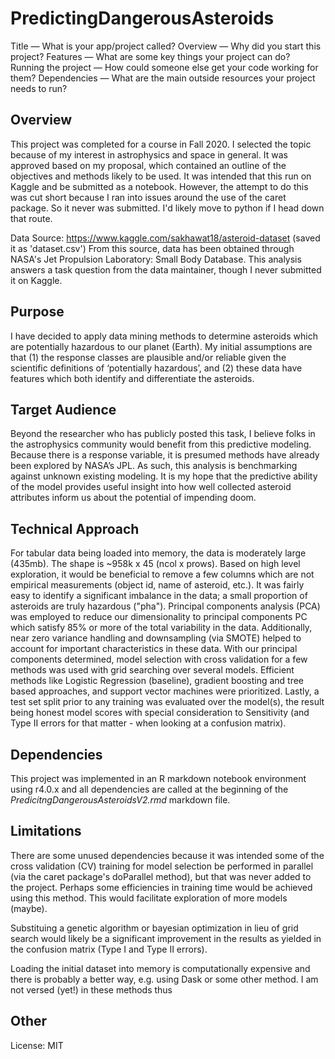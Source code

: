 # PredictingDangerousAsteroids

Title — What is your app/project called?
Overview — Why did you start this project?
Features — What are some key things your project can do?
Running the project — How could someone else get your code working for them?
Dependencies — What are the main outside resources your project needs to run?


## Overview
This project was completed for a course in Fall 2020. I selected the topic because of my interest in astrophysics and space in general. It was approved based on my proposal, which contained an outline of the objectives and methods likely to be used. It was intended that this run on Kaggle and be submitted as a notebook. However, the attempt to do this was cut short because I ran into issues around the use of the caret package. So it never was submitted. I'd likely move to python if I head down that route.

Data Source: https://www.kaggle.com/sakhawat18/asteroid-dataset (saved it as 'dataset.csv')
From this source, data has been obtained through NASA's Jet Propulsion Laboratory: Small Body Database. This analysis answers a task question from the data maintainer, though I never submitted it on Kaggle.


## Purpose
I have decided to apply data mining methods to determine asteroids which are potentially hazardous to our planet (Earth). My initial assumptions are that (1) the response classes are plausible and/or reliable given the scientific definitions of ‘potentially hazardous’, and (2) these data have features which both identify and differentiate the asteroids. 

## Target Audience
Beyond the researcher who has publicly posted this task, I believe folks in the astrophysics community would benefit from this predictive modeling. Because there is a response variable, it is presumed methods have already been explored by NASA’s JPL. As such, this analysis is benchmarking against unknown existing modeling. It is my hope that the predictive ability of the model provides useful insight into how well collected asteroid attributes inform us about the potential of impending doom.

## Technical Approach
For tabular data being loaded into memory, the data is moderately large (435mb). The shape is ~958k x 45 (ncol x prows). Based on high level exploration, it would be beneficial to remove a few columns which are not empirical measurements (object id, name of asteroid, etc.). It was fairly easy to identify a significant imbalance in the data; a small proportion of asteroids are truly hazardous ("pha"). Principal components analysis (PCA) was employed to reduce our dimensionality to principal components PC which satisfy 85% or more of the total variability in the data. Additionally, near zero variance handling and downsampling (via SMOTE) helped to account for important characteristics in these data.  With our principal components determined, model selection with cross validation for a few methods was used with grid searching over several models. Efficient methods like Logistic Regression (baseline), gradient boosting and tree based approaches, and support vector machines were prioritized. Lastly, a test set split prior to any training was evaluated over the model(s), the result being honest model scores with special consideration to Sensitivity (and Type II errors for that matter - when looking at a confusion matrix).

## Dependencies
This project was implemented in an R markdown notebook environment using r4.0.x and all dependencies are called at the beginning of the *PredicitngDangerousAsteroidsV2.rmd* markdown file.

## Limitations
There are some unused dependencies because it was intended some of the cross validation (CV) training for model selection be performed in parallel (via the caret package's doParallel method), but that was never added to the project. Perhaps some efficiencies in training time would be achieved using this method. This would facilitate exploration of more models (maybe).

Substituing a genetic algorithm or bayesian optimization in lieu of grid search would likely be a significant improvement in the results as yielded in the confusion matrix (Type I and Type II errors).

Loading the initial dataset into memory is computationally expensive and there is probably a better way, e.g. using Dask or some other method. I am not versed (yet!) in these methods thus 

## Other

License: MIT